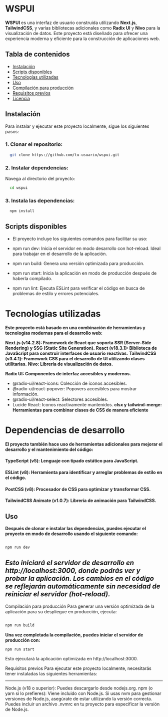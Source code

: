 # WSPUI

**WSPUI** es una interfaz de usuario construida utilizando **Next.js**, **TailwindCSS**, y varias bibliotecas adicionales como **Radix UI** y **Nivo** para la visualización de datos. Este proyecto está diseñado para ofrecer una experiencia moderna y eficiente para la construcción de aplicaciones web.

## Tabla de contenidos

- [Instalación](#instalación)
- [Scripts disponibles](#scripts-disponibles)
- [Tecnologías utilizadas](#tecnologías-utilizadas)
- [Uso](#uso)
- [Compilación para producción](#Compilacion-para-producción)
- [Requisitos previos](#requisitos-previos)
- [Licencia](#licencia)

## Instalación

Para instalar y ejecutar este proyecto localmente, sigue los siguientes pasos:

### 1. Clonar el repositorio:

```bash
  git clone https://github.com/tu-usuario/wspui.git
```

### 2. Instalar dependencias:

Navega al directorio del proyecto:

```bash
  cd wspui
```

### 3. Instala las dependencias:

```bash
  npm install
```

## Scripts disponibles

- El proyecto incluye los siguientes comandos para facilitar su uso:

- npm run dev: Inicia el servidor en modo desarrollo con hot-reload. Ideal para trabajar en el desarrollo de la aplicación.
- npm run build: Genera una versión optimizada para producción.
- npm run start: Inicia la aplicación en modo de producción después de haberla compilado.
- npm run lint: Ejecuta ESLint para verificar el código en busca de problemas de estilo y errores potenciales.

# Tecnologías utilizadas

**Este proyecto está basado en una combinación de herramientas y tecnologías modernas para el desarrollo web:**

**Next.js (v14.2.8): Framework de React que soporta SSR (Server-Side Rendering) y SSG (Static Site Generation).**
**React (v18.3.1): Biblioteca de JavaScript para construir interfaces de usuario reactivas.**
**TailwindCSS (v3.4.1): Framework CSS para el desarrollo de UI utilizando clases utilitarias.**
**Nivo: Librería de visualización de datos.**

**Radix UI: Componentes de interfaz accesibles y modernos.**

- @radix-ui/react-icons: Colección de íconos accesibles.
- @radix-ui/react-popover: Popovers accesibles para mostrar información.
- @radix-ui/react-select: Selectores accesibles.
- Lucide React: Iconos reactivamente mantenidos.
  **clsx y tailwind-merge: Herramientas para combinar clases de CSS de manera eficiente**

# Dependencias de desarrollo

**El proyecto también hace uso de herramientas adicionales para mejorar el desarrollo y el mantenimiento del código:**

#### TypeScript (v5): Lenguaje con tipado estático para JavaScript.

#### ESLint (v8): Herramienta para identificar y arreglar problemas de estilo en el código.

#### PostCSS (v8): Procesador de CSS para optimizar y transformar CSS.

#### TailwindCSS Animate (v1.0.7): Librería de animación para TailwindCSS.

## Uso

**Después de clonar e instalar las dependencias, puedes ejecutar el proyecto en modo de desarrollo usando el siguiente comando:**

```bash

npm run dev

```

## _Esto iniciará el servidor de desarrollo en http://localhost:3000, donde podrás ver y probar la aplicación. Los cambios en el código se reflejarán automáticamente sin necesidad de reiniciar el servidor (hot-reload)._

Compilación para producción
Para generar una versión optimizada de la aplicación para su despliegue en producción, ejecuta:

```bash

npm run build
```

**Una vez completada la compilación, puedes iniciar el servidor de producción con:**

```bash
npm run start
```

Esto ejecutará la aplicación optimizada en http://localhost:3000.

Requisitos previos
Para ejecutar este proyecto localmente, necesitarás tener instaladas las siguientes herramientas:

---

Node.js (v18 o superior): Puedes descargarlo desde nodejs.org.
npm (o yarn si lo prefieres): Viene incluido con Node.js.
Si usas nvm para gestionar versiones de Node.js, asegúrate de estar utilizando la versión correcta. Puedes incluir un archivo .nvmrc en tu proyecto para especificar la versión de Node.js.
